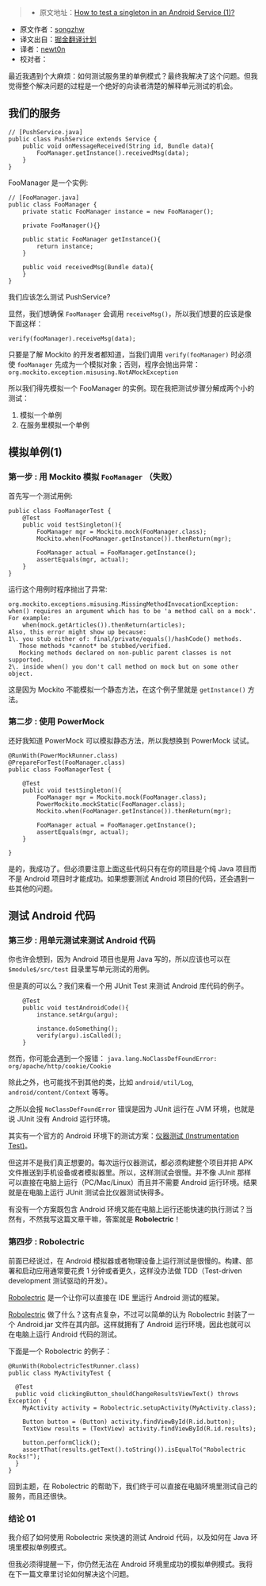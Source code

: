 > * 原文地址：[How to test a singleton in an Android Service (1)?](http://www.songzhw.com/2016/09/30/how-to-test-a-singleton-in-an-android-service-one/)
* 原文作者：[songzhw](http://github.com/songzhw)
* 译文出自：[掘金翻译计划](https://github.com/xitu/gold-miner)
* 译者：[newt0n](http://github.com/newt0n)
* 校对者：





最近我遇到个大麻烦：如何测试服务里的单例模式？最终我解决了这个问题。但我觉得整个解决问题的过程是一个绝好的向读者清楚的解释单元测试的机会。

## 我们的服务

    // [PushService.java]
    public class PushService extends Service {
        public void onMessageReceived(String id, Bundle data){
            FooManager.getInstance().receivedMsg(data);
        }
    }

FooManager 是一个实例:

    // [FooManager.java]
    public class FooManager {
        private static FooManager instance = new FooManager();

        private FooManager(){}

        public static FooManager getInstance(){
            return instance;
        }

        public void receivedMsg(Bundle data){
        }
    }

我们应该怎么测试 PushService?

显然，我们想确保 `FooManager` 会调用 `receiveMsg()`，所以我们想要的应该是像下面这样：

    verify(fooManager).receiveMsg(data);

只要是了解 Mockito 的开发者都知道，当我们调用 `verify(fooManager)` 时必须使 `fooManager` 先成为一个模拟对象；否则，程序会抛出异常：`org.mockito.exception.misusing.NotAMockException`

所以我们得先模拟一个 FooManager 的实例。现在我把测试步骤分解成两个小的测试：
1. 模拟一个单例
2. 在服务里模拟一个单例

## 模拟单例(1)

### 第一步 : 用 Mockito 模拟 `FooManager` （失败）

首先写一个测试用例:

    public class FooManagerTest {
        @Test
        public void testSingleton(){
            FooManager mgr = Mockito.mock(FooManager.class);
            Mockito.when(FooManager.getInstance()).thenReturn(mgr);

            FooManager actual = FooManager.getInstance();
            assertEquals(mgr, actual);
        }
    }

运行这个用例时程序抛出了异常:

    org.mockito.exceptions.misusing.MissingMethodInvocationException:
    when() requires an argument which has to be 'a method call on a mock'.
    For example:
        when(mock.getArticles()).thenReturn(articles);
    Also, this error might show up because:
    1\. you stub either of: final/private/equals()/hashCode() methods.
       Those methods *cannot* be stubbed/verified.
       Mocking methods declared on non-public parent classes is not supported.
    2\. inside when() you don't call method on mock but on some other object.

这是因为 Mockito 不能模拟一个静态方法，在这个例子里就是 `getInstance()` 方法。

### 第二步 : 使用 PowerMock

还好我知道 PowerMock 可以模拟静态方法，所以我想换到 PowerMock 试试。

    @RunWith(PowerMockRunner.class)
    @PrepareForTest(FooManager.class)
    public class FooManagerTest {

        @Test
        public void testSingleton(){
            FooManager mgr = Mockito.mock(FooManager.class);
            PowerMockito.mockStatic(FooManager.class);
            Mockito.when(FooManager.getInstance()).thenReturn(mgr);

            FooManager actual = FooManager.getInstance();
            assertEquals(mgr, actual);
        }

    }

是的，我成功了。但必须要注意上面这些代码只有在你的项目是个纯 Java 项目而不是 Android 项目时才能成功。如果想要测试 Android 项目的代码，还会遇到一些其他的问题。

## 测试 Android 代码

### 第三步 : 用单元测试来测试 Android 代码

你也许会想到，因为 Android 项目也是用 Java 写的，所以应该也可以在 `$module$/src/test` 目录里写单元测试的用例。

但是真的可以么？我们来看一个用 JUnit Test 来测试 Android 库代码的例子。

        @Test
        public void testAndroidCode(){
            instance.setArgu(argu);

            instance.doSomething();
            verify(argu).isCalled();
        }

然而，你可能会遇到一个报错：
`java.lang.NoClassDefFoundError: org/apache/http/cookie/Cookie`

除此之外，也可能找不到其他的类，比如 `android/util/Log`, `android/content/Context` 等等。

之所以会报 `NoClassDefFoundError` 错误是因为 JUnit 运行在 JVM 环境，也就是说 JUnit 没有 Android 运行环境。

其实有一个官方的 Android 环境下的测试方案：[仪器测试 \(Instrumentation Test\)](https://developer.android.com/training/testing/unit-testing/instrumented-unit-tests.html)。

但这并不是我们真正想要的。每次运行仪器测试，都必须构建整个项目并把 APK 文件推送到手机设备或者模拟器里。所以，这样测试会很慢。并不像 JUnit 那样可以直接在电脑上运行（PC/Mac/Linux）而且并不需要 Android 运行环境。结果就是在电脑上运行 JUnit 测试会比仪器测试快得多。

有没有一个方案既包含 Android 环境又能在电脑上运行还能快速的执行测试？当然有，不然我写这篇文章干嘛，答案就是 **Robolectric**！

### 第四步 : Robolectric

前面已经说过，在 Android 模拟器或者物理设备上运行测试是很慢的。构建、部署和启动应用通常要花费 1 分钟或者更久，这样没办法做 TDD（Test-driven development 测试驱动的开发）。

[Robolectric](http://robolectric.org/) 是一个让你可以直接在 IDE 里运行 Android 测试的框架。

[Robolectric](http://robolectric.org/) 做了什么？这有点复杂，不过可以简单的认为 Robolectric 封装了一个 Android.jar 文件在其内部。这样就拥有了 Android 运行环境，因此也就可以在电脑上运行 Android 代码的测试。

下面是一个 Robolectric 的例子：

    @RunWith(RobolectricTestRunner.class)
    public class MyActivityTest {

      @Test
      public void clickingButton_shouldChangeResultsViewText() throws Exception {
        MyActivity activity = Robolectric.setupActivity(MyActivity.class);

        Button button = (Button) activity.findViewById(R.id.button);
        TextView results = (TextView) activity.findViewById(R.id.results);

        button.performClick();
        assertThat(results.getText().toString()).isEqualTo("Robolectric Rocks!");
      }
    }

回到主题，在 Robolectric 的帮助下，我们终于可以直接在电脑环境里测试自己的服务，而且还很快。

### 结论 01

我介绍了如何使用 Robolectric 来快速的测试 Android 代码，以及如何在 Java 环境里模拟单例模式。

但我必须得提醒一下，你仍然无法在 Android 环境里成功的模拟单例模式。我将在下一篇文章里讨论如何解决这个问题。



